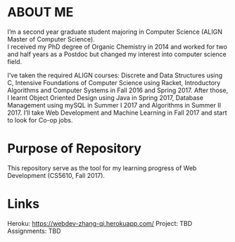 # ABOUT ME
I’m a second year graduate student majoring in Computer Science (ALIGN Master of Computer Science).  
I received my PhD degree of Organic Chemistry in 2014 and worked for two and half years as a Postdoc 
but changed my interest into computer science field. 

I’ve taken the required ALIGN courses: Discrete and Data Structures using C, Intensive Foundations of 
Computer Science using Racket, Introductory Algorithms and Computer Systems in Fall 2016 and Spring 2017.
After those, I learnt Object Oriented Design using Java in Spring 2017, Database Management using mySQL 
in Summer I 2017 and Algorithms in Summer II 2017.
I’ll take Web Development and Machine Learning in Fall 2017 and start to look for Co-op jobs.


# Purpose of Repository
This repository serve as the tool for my learning progress of Web Development (CS5610, Fall 2017).


# Links
Heroku: https://webdev-zhang-qi.herokuapp.com/
Project: TBD
Assignments: TBD
